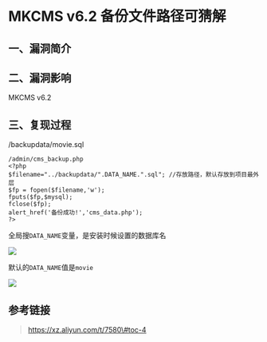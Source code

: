 MKCMS v6.2 备份文件路径可猜解
=============================

一、漏洞简介
------------

二、漏洞影响
------------

MKCMS v6.2

三、复现过程
------------

/backupdata/movie.sql

    /admin/cms_backup.php
    <?php
    $filename="../backupdata/".DATA_NAME.".sql"; //存放路径，默认存放到项目最外层
    $fp = fopen($filename,'w');
    fputs($fp,$mysql);
    fclose($fp);
    alert_href('备份成功!','cms_data.php');
    ?>

全局搜`DATA_NAME`变量，是安装时候设置的数据库名

![](/Users/aresx/Documents/VulWiki/.resource/MKCMSv6.2备份文件路径可猜解/media/rId24.png)

默认的`DATA_NAME`值是`movie`

![](/Users/aresx/Documents/VulWiki/.resource/MKCMSv6.2备份文件路径可猜解/media/rId25.png)

参考链接
--------

> https://xz.aliyun.com/t/7580\#toc-4
